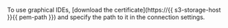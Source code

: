 
To use graphical IDEs, [download the certificate](https://{{ s3-storage-host }}{{ pem-path }}) and specify the path to it in the connection settings.
